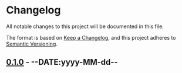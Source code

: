 # Changelog
All notable changes to this project will be documented in this file.

The format is based on [Keep a Changelog](https://keepachangelog.com/en/1.0.0/),
and this project adheres to [Semantic Versioning](https://semver.org/spec/v2.0.0.html).

## [0.1.0] - --DATE:yyyy-MM-dd--

[0.1.0]: https://github.com/__GITHUB_USERNAME__/fastlane-plugin-__PLUGIN_NAME__/releases/tag/0.1.0
